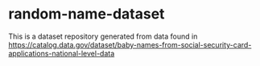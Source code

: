 # random-name-dataset
This is a dataset repository generated from data found in https://catalog.data.gov/dataset/baby-names-from-social-security-card-applications-national-level-data
